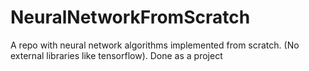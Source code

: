 # NeuralNetworkFromScratch
A repo with neural network algorithms implemented from scratch. (No external libraries like tensorflow). Done as a project
